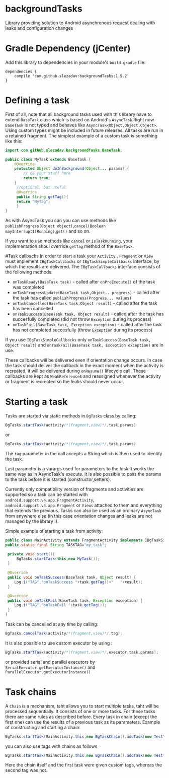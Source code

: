 # backgroundTasks
Library providing solution to Android asynchronous request dealing with leaks and configuration changes

# Gradle Dependency (jCenter)

Add this library to dependencies in your module's `build.gradle` file:

```Gradle
dependencies {
    compile 'com.github.slezadav:backgroundTasks:1.5.2'
}
```

# Defining a task
First of all, note that all background tasks used with this library have to extend `BaseTask` class which is based on Android's `AsyncTask`.Right now `BaseTask` is not typed and behaves like `AsyncTask<Object,Object,Object>`. Using custom types might be included in future releases. All tasks are run in a retained fragment. 
The simplest example of a custom task is something like this:

```java
import com.github.slezadav.backgroundTasks.BaseTask;

public class MyTask extends BaseTask {
    @Override
    protected Object doInBackground(Object... params) {
        // do your stuff here
        return true;
    }
     //optional, but useful
     @Override
     public String getTag(){
     return "MyTag";
     }
}
```
As with AsyncTask you can you can use methods like `publishProgress(Object object)`,`cancel(Boolean mayInterruptIfRunning)`,`get()` and so on.

If you want to use methods like `cancel` or `isTaskRunning`, your implementation shoul override `getTag` method of the `BaseTask`.

#Task callbacks
In order to start a task your `Activity` , `Fragment` or `View` must implement `IBgTaskCallbacks` or `IBgTaskSimpleCallbacks` interface, by which the results are delivered. The `IBgTaskCallbacks` interface consists of the following methods:

* `onTaskReady(BaseTask task)` - called after `onPreExecute()` of the task was completed
* `onTaskProgressUpdate(BaseTask task,Object.. progress)` - called after the task has called `publishProgress(Progress... values)`
* `onTaskCancelled(BaseTask task,Object result)` - called after the task has been cancelled 
* `onTaskSuccess(BaseTask task, Object result)` - called after the task has succesfully completed (did not throw `Exception` during its process)
* `onTaskFail(BaseTask task, Exception exception)` - called after the task has not completed succesfully (threw `Exception` during its process)

If you use `IBgTaskSimpleCallbacks` only `onTaskSuccess(BaseTask task, Object result)` and `onTaskFail(BaseTask task, Exception exception)` are in use.

These callbacks will be delivered even if orientation change occurs. In case the task should deliver the callback in the exact moment when the activity is recreated, it will be delivered during `onResume()` lifecycle call.
These callbacks are kept as `WeakReference`s and reassigned whenever the activity or fragment is recreated so the leaks should never occur.

# Starting a task

Tasks are started via static methods in `BgTasks` class by calling:

```java
BgTasks.startTask(activity/*(fragment,view)*/,task,params)
```
or

```java
BgTasks.startTask(activity/*(fragment,view)*/,task,params)
```
The `tag` parameter in the call accepts a String which is then used to identify the task.

Last parameter is a varargs used for parameters to the task.It works the same way as in AsyncTask's execute. It is also possible to pass the params to the task before it is started (constructor,setters).

Currently only compatibility version of fragments and activities are supported so a task can be started with `android.support.v4.app.FragmentActivity`, `android.support.v4.app.Fragment` or `Views` attached to them and everything that extends the previous.
Tasks can also be used as an ordinary `AsyncTask` from anywhere else (in this case orientation changes and leaks are not managed by the library !).

Simple example of starting a task from activity:
```java
public class MainActivity extends FragmentActivity implements IBgTaskSimpleCallbacks {
public static final String TASKTAG="my_task";

 private void start(){
     BgTasks.startTask(this,new MyTask());
 }
 
 @Override
 public void onTaskSuccess(BaseTask task, Object result) {
    Log.i("TAG","onTaskSuccess "+task.getTag()+"   "+result);
 }

 @Override
 public void onTaskFail(BaseTask task, Exception exception) {
    Log.i("TAG","onTaskFail "+task.getTag());
 }
}
```

Task can be cancelled at any time by calling:
```java
BgTasks.cancelTask(activity/*(fragment,view)*/,tag);
```

It is also possible to use custom executor by using :
```java
BgTasks.startTask(activity/*(fragment,view)*/,executor,task,params);
```

or provided serial and parallel executors by `SerialExecutor.getExecutorInstance()` and `ParallelExecutor.getExecutorInstance()`

# Task chains
A `Chain` is a mechanism, taht allows you to start multiple tasks, taht will be processed sequentially. It consists of one or more tasks. For these tasks there are same rules as described before. Every task in chain (except the first one) can use the results of a previous task as its parameters.
Example of constructing and starting a chain:
```java
BgTasks.startTask(MainActivity.this,new BgTaskChain().addTask(new TestTask()).addTask(new TestTask()));
```
you can also use tags with chains as follows

```java
BgTasks.startTask(MainActivity.this,new BgTaskChain().addTask(new TestTask().withTag(TASKTAG)).addTask(new TestTask()).withTag(CHAINTAG));
```
Here the chain itself and the first task were given custom tags, whereas the second tag was not.

